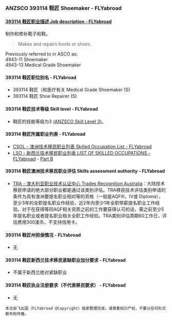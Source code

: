 ### ANZSCO 393114 鞋匠 Shoemaker - FLYabroad ###

#### [393114 鞋匠职业描述 Job description - FLYabroad](http://www.flyabroadvisa.com/anzsco/3931.html#393114)

制作和修补靴子和鞋。

> Makes and repairs boots or shoes. 

Previously referred to in ASCO as:  
4943-11 Shoemaker  
4943-13 Medical Grade Shoemaker

#### 393114 鞋匠职位别名 - FLYabroad
 
- 393114 鞋匠（和医疗有关 Medical Grade Shoemaker (S)
- 393114 鞋匠 Shoe Repairer (S)

#### 393114 鞋匠技术等级 Skill level - FLYabroad

- 鞋匠的技能等级为3 [(ANZSCO Skill Level 3)](http://www.flyabroadvisa.com/anzsco/)。

#### 393114 鞋匠所属职业列表 - FLYabroad

- [CSOL - 澳洲技术移民职业列表 Skilled Occupation List - FLYabroad](http://www.flyabroadvisa.com/sol/)
- [LSO - 新西兰技术移民职业列表 LIST OF SKILLED OCCUPATIONS - FLYabroad](http://nz.flyabroadvisa.com/lso/) - [Part B](partb)

#### 393114 鞋匠澳洲技术移民职业评估 Skills assessment authority - FLYabroad

- [TRA - 澳大利亚职业技术认证中心 Trades Recognition Australia](http://www.flyabroadvisa.com/ass/tra.html)：大陆技术移民申请的绝大部分职业都是通过该类别评估。TRA移民技术评估类别申请的条件为具有澳洲要提名职业相对等的资格（一般是AQFIII，IV或 Diploma），至少3年的全职提名职业作经验，近2年内至少1年全职带薪提名职业工作经验。对于在获得等同AQF相关资质之前的工作要获得认可的话，需之前至少5年提名职业或者提名职业相关全职工作经验。TRA类别评估周期60工作日，评估费用300澳币，不支持信用卡。

#### 393114 鞋匠州担保情况 - FLYabroad

- 无

#### 393114 鞋匠新西兰技术移民紧缺职业加分要求 - FLYabroad

- 不属于新西兰绝对紧缺职业

#### 393114 鞋匠执业注册要求（不代表移民要求） - FLYabroad

- 无

`本文由飞出国（FLYabroad @Copyright）独家整理完成，请尊重知识产权，不要以任何形式散布和传播。`
